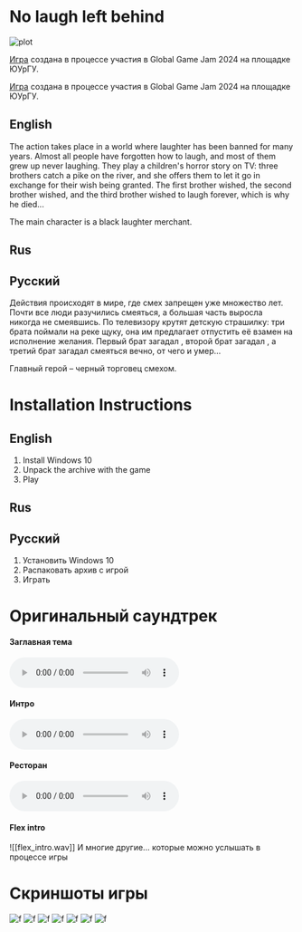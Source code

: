 # No laugh left behind

![plot](https://ggjv4.s3.us-west-1.amazonaws.com/files/styles/sidebar_full/s3/games/2024/807014/featured/%D0%91%D0%B5%D0%B7%D1%8B%D0%BC%D1%8F%D0%BD%D0%BD%D1%8B%D0%B9.png?VersionId=E5GymiO87JHSmSvr3unwGJgdf3sA_s0o&itok=2XNsTjeK)

[Игра](https://globalgamejam.org/games/2024/no-laugh-left-behind-1) создана в процессе участия в Global Game Jam 2024 на площадке ЮУрГУ.

[Игра](https://globalgamejam.org/games/2024/no-laugh-left-behind-1) создана в процессе участия в Global Game Jam 2024 на площадке ЮУрГУ.
## English
The action takes place in a world where laughter has been banned for many years. Almost all people have forgotten how to laugh, and most of them grew up never laughing.
They play a children's horror story on TV: three brothers catch a pike on the river, and she offers them to let it go in exchange for their wish being granted. The first brother wished, the second brother wished, and the third brother wished to laugh forever, which is why he died...

The main character is a black laughter merchant.

## Rus
## Русский

Действия происходят в мире, где смех запрещен уже множество лет. Почти все люди разучились смеяться, а большая часть выросла никогда не смеявшись.
По телевизору крутят детскую страшилку: три брата поймали на реке щуку, она им предлагает отпустить её взамен на исполнение желания. Первый брат загадал , второй брат загадал , а третий брат загадал смеяться вечно, от чего и умер…

Главный герой – черный торговец смехом. 

# Installation Instructions
## English
  1) Install Windows 10
  2) Unpack the archive with the game
  3) Play
## Rus
## Русский
  1) Установить Windows 10
  2) Распаковать архив с игрой
  3) Играть

# Оригинальный саундтрек

#### Заглавная тема
![f](SAD.wav)
#### Интро
![3](home.wav)
#### Ресторан
![g](restaurant.wav)
#### Flex intro
![[flex_intro.wav]]
И многие другие... которые можно услышать в процессе игры
# Скриншоты игры

![f](img1.png)
![f](img2.png)
![f](img3.png)
![f](img4.png)
![f](img5.png)
![f](img6.png)
![f](img7.png)